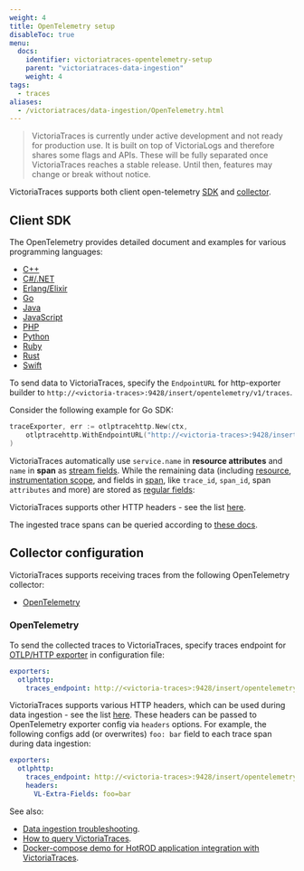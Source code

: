 ```yaml
---
weight: 4
title: OpenTelemetry setup
disableToc: true
menu:
  docs:
    identifier: victoriatraces-opentelemetry-setup
    parent: "victoriatraces-data-ingestion"
    weight: 4
tags:
  - traces
aliases:
  - /victoriatraces/data-ingestion/OpenTelemetry.html
---
```


> VictoriaTraces is currently under active development and not ready for production use. It is built on top of VictoriaLogs and therefore shares some flags and APIs. These will be fully separated once VictoriaTraces reaches a stable release. Until then, features may change or break without notice.

VictoriaTraces supports both client open-telemetry [SDK](https://opentelemetry.io/docs/languages/) and [collector](https://opentelemetry.io/docs/collector/).

## Client SDK

The OpenTelemetry provides detailed document and examples for various programming languages:
- [C++](https://opentelemetry.io/docs/languages/cpp/)
- [C#/.NET](https://opentelemetry.io/docs/languages/dotnet/)
- [Erlang/Elixir](https://opentelemetry.io/docs/languages/erlang/)
- [Go](https://opentelemetry.io/docs/languages/go/)
- [Java](https://opentelemetry.io/docs/languages/java/)
- [JavaScript](https://opentelemetry.io/docs/languages/js/)
- [PHP](https://opentelemetry.io/docs/languages/php/)
- [Python](https://opentelemetry.io/docs/languages/python/)
- [Ruby](https://opentelemetry.io/docs/languages/ruby/)
- [Rust](https://opentelemetry.io/docs/languages/rust/)
- [Swift](https://opentelemetry.io/docs/languages/swift/)

To send data to VictoriaTraces, specify the `EndpointURL` for http-exporter builder to `http://<victoria-traces>:9428/insert/opentelemetry/v1/traces`.

Consider the following example for Go SDK:

```go
traceExporter, err := otlptracehttp.New(ctx,
	otlptracehttp.WithEndpointURL("http://<victoria-traces>:9428/insert/opentelemetry/v1/traces"),
)
```

VictoriaTraces automatically use `service.name` in **resource attributes** and `name` in **span** as [stream fields](https://docs.victoriametrics.com/victoriatraces/keyconcepts/#stream-fields).
While the remaining data (including [resource](https://opentelemetry.io/docs/specs/otel/overview/#resources), [instrumentation scope](https://opentelemetry.io/docs/specs/otel/common/instrumentation-scope/), and fields in [span](https://opentelemetry.io/docs/specs/otel/trace/api/#span), like `trace_id`, `span_id`, span `attributes` and more) are stored as [regular fields](https://docs.victoriametrics.com/victoriatraces/keyconcepts/#data-model):

VictoriaTraces supports other HTTP headers - see the list [here](https://docs.victoriametrics.com/victoriatraces/data-ingestion/#http-headers).

The ingested trace spans can be queried according to [these docs](https://docs.victoriametrics.com/victoriatraces/querying/).

## Collector configuration

VictoriaTraces supports receiving traces from the following OpenTelemetry collector:

* [OpenTelemetry](#opentelemetry)

### OpenTelemetry

To send the collected traces to VictoriaTraces, specify traces endpoint for [OTLP/HTTP exporter](https://github.com/open-telemetry/opentelemetry-collector/blob/main/exporter/otlphttpexporter/README.md) in configuration file:

```yaml
exporters:
  otlphttp:
    traces_endpoint: http://<victoria-traces>:9428/insert/opentelemetry/v1/traces
```

VictoriaTraces supports various HTTP headers, which can be used during data ingestion - see the list [here](https://docs.victoriametrics.com/victoriatraces/data-ingestion/#http-headers).
These headers can be passed to OpenTelemetry exporter config via `headers` options. For example, the following configs add (or overwrites) `foo: bar` field to each trace span during data ingestion:

```yaml
exporters:
  otlphttp:
    traces_endpoint: http://<victoria-traces>:9428/insert/opentelemetry/v1/traces
    headers:
      VL-Extra-Fields: foo=bar
```

See also:

* [Data ingestion troubleshooting](https://docs.victoriametrics.com/victoriatraces/data-ingestion/#troubleshooting).
* [How to query VictoriaTraces](https://docs.victoriametrics.com/victoriatraces/querying/).
* [Docker-compose demo for HotROD application integration with VictoriaTraces](https://github.com/VictoriaMetrics/VictoriaTraces/blob/master/deployment/docker/compose-vt-single.yml).
